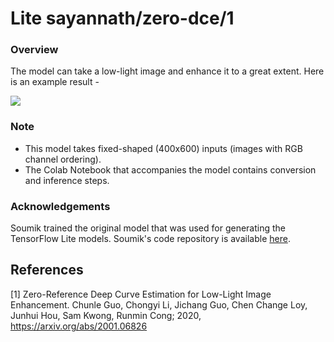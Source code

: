 # Lite sayannath/zero-dce/1

<!-- asset-path: https://github.com/sayannath/Zero-DCE-TFLite/releases/download/0.0.2/zero-dce.tflite -->
<!-- parent-model: sayannath/zero-dce/1 -->
<!-- colab: https://colab.research.google.com/github/sayannath/Zero-DCE-TFLite/blob/main/src/ZERO_DCE_TFLite.ipynb -->

### Overview
The model can take a low-light image and enhance it to a great extent. Here is an example result -

![](https://i.imgur.com/mBFhXxy.png)

### Note
- This model takes fixed-shaped (400x600) inputs (images with RGB channel ordering).
- The Colab Notebook that accompanies the model contains conversion and inference steps.

### Acknowledgements
Soumik trained the original model that was used for generating the TensorFlow Lite models. Soumik's code repository is available [here](https://github.com/soumik12345/Zero-DCE).

References
--------------
[1] Zero-Reference Deep Curve Estimation for Low-Light Image Enhancement. Chunle Guo, Chongyi Li, Jichang Guo, Chen Change Loy, Junhui Hou, Sam Kwong, Runmin Cong; 2020, https://arxiv.org/abs/2001.06826